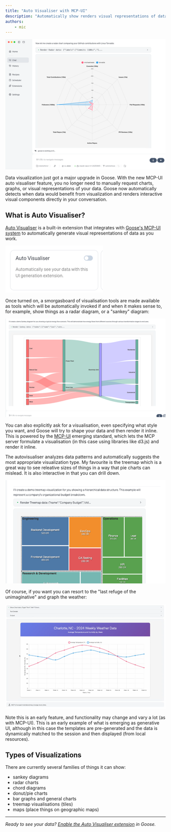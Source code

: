 ```yaml
---
title: "Auto Visualiser with MCP-UI"
description: "Automatically show renders visual representations of data as you interact with it, powered by MCP-UI"
authors: 
    - mic
---
```


![blog banner](autovis-banner.png)

Data visualization just got a major upgrade in Goose. With the new MCP-UI auto visualiser feature, you no longer need to manually request charts, graphs, or visual representations of your data. Goose now automatically detects when data would benefit from visualization and renders interactive visual components directly in your conversation.


<!-- truncate -->

## What is Auto Visualiser?

[Auto Visualiser](/docs/mcp/autovisualiser-mcp) is a built-in extension that integrates with [Goose's MCP-UI system](/docs/guides/interactive-chat/) to automatically generate visual representations of data as you work. 

![switch](switch.png)

Once turned on, a smorgasboard of visualisation tools are made available as tools which will be automatically invoked if and when it makes sense to, for example, show things as a radar diagram, or a "sankey" diagram:

![sankey](sankey.png)

You can also explicitly ask for a visualisation, even specifying what style you want, and Goose will try to shape your data and then render it inline. This is powered by the [MCP-UI](https://mcpui.dev/) emerging standard, which lets the MCP server formulate a visualisation (in this case using libraries like d3.js) and render it inline.

The autovisualiser analyzes data patterns and automatically suggests the most appropriate visualization type. My favourite is the treemap which is a great way to see releative sizes of things in a way that pie charts can mislead. It is also interactive in that you can drill down.

![tree map](treemap.png)


Of course, if you want you can resort to the "last refuge of the unimaginative" and graph the weather: 

![weather](weather.png)

Note this is an early feature, and functionality may change and vary a lot (as with MCP-UI). This is an early example of what is emerging as generative UI, although in this case the templates are pre-generated and the data is dynamically matched to the session and then displayed (from local resources).


## Types of Visualizations

There are currently several families of things it can show: 

* sankey diagrams
* radar charts
* chord diagrams
* donut/pie charts
* bar graphs and general charts  
* treemap visualisations (tiles)
* maps (place things on geographic maps)

---

*Ready to see your data? [Enable the Auto Visualiser extension](/docs/mcp/autovisualiser-mcp#configuration) in Goose.*

<head>
  <meta property="og:title" content="Auto Visualiser with MCP-UI" />
  <meta property="og:type" content="article" />
  <meta property="og:url" content="https://block.github.io/goose/blog/2025/08/27/autovisualiser-with-mcp-ui" />
  <meta property="og:description" content="How Goose now automatically renders visual representations of data as you interact with it, powered by the new MCP-UI feature" />
  <meta property="og:image" content="https://block.github.io/goose/assets/images/autovis-banner-c6e34e561b2fad329ea00024c301e910.png" />
  <meta name="twitter:card" content="summary_large_image" />
  <meta property="twitter:domain" content="block.github.io/goose" />
  <meta name="twitter:title" content="Auto Visualiser with MCP-UI" />
  <meta name="twitter:description" content="How Goose now automatically renders visual representations of data as you interact with it, powered by the new MCP-UI feature" />
  <meta name="twitter:image" content="https://block.github.io/goose/assets/images/autovis-banner-c6e34e561b2fad329ea00024c301e910.png" />
</head>
